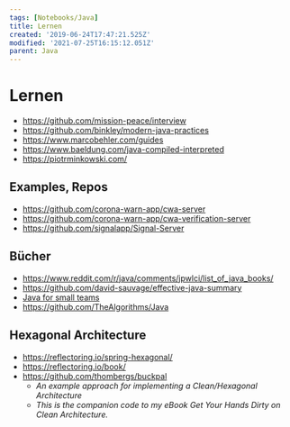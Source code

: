 ```yaml
---
tags: [Notebooks/Java]
title: Lernen
created: '2019-06-24T17:47:21.525Z'
modified: '2021-07-25T16:15:12.051Z'
parent: Java
---
```


# Lernen
- https://github.com/mission-peace/interview
- https://github.com/binkley/modern-java-practices
- https://www.marcobehler.com/guides
- https://www.baeldung.com/java-compiled-interpreted
- https://piotrminkowski.com/


## Examples, Repos
- https://github.com/corona-warn-app/cwa-server
- https://github.com/corona-warn-app/cwa-verification-server
- https://github.com/signalapp/Signal-Server


## Bücher
- https://www.reddit.com/r/java/comments/jpwlci/list_of_java_books/
- https://github.com/david-sauvage/effective-java-summary
- [Java for small teams](http://javabook.ncredinburgh.com/)
- https://github.com/TheAlgorithms/Java


## Hexagonal Architecture
- https://reflectoring.io/spring-hexagonal/
- https://reflectoring.io/book/
- https://github.com/thombergs/buckpal
  - *An example approach for implementing a Clean/Hexagonal Architecture*
  - *This is the companion code to my eBook Get Your Hands Dirty on Clean Architecture.*
